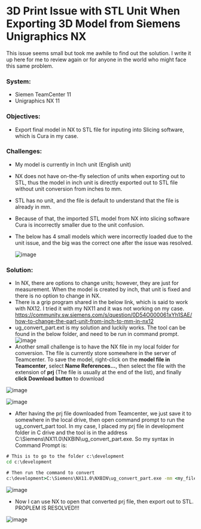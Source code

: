 # 3D Print Issue with STL Unit When Exporting 3D Model from Siemens Unigraphics NX

This issue seems small but took me awhile to find out the solution. I write it up here for me to review again or for anyone in the world who might face this same problem.

### System:
- Siemen TeamCenter 11
- Unigraphics NX 11

### Objectives:
- Export final model in NX to STL file for inputing into Slicing software, which is Cura in my case.

### Challenges:
- My model is currently in Inch unit (English unit)
- NX does not have on-the-fly selection of units when exporting out to STL, thus the model in inch unit is directly exported out to STL file without unit conversion from inches to mm.
- STL has no unit, and the file is default to understand that the file is already in mm.
- Because of that, the imported STL model from NX into slicing software Cura is incorrectly smaller due to the unit confusion.
- The below has 4 small models which were incorrectly loaded due to the unit issue, and the big was the correct one after the issue was resolved.

  ![image](https://user-images.githubusercontent.com/79841341/147744158-c9db71a3-cded-4ea2-afb3-3c7ec7c90bbe.png)

### Solution:
- In NX, there are options to change units; however, they are just for measurement. When the model is created by inch, that unit is fixed and there is no option to change in NX.
- There is a grip program shared in the below link, which is said to work with NX12. I tried it with my NX11 and it was not working on my case.
  https://community.sw.siemens.com/s/question/0D54O000061xYh1SAE/how-to-change-the-part-unit-from-inch-to-mm-in-nx12
- ug_convert_part.ext is my solution and luckily works. The tool can be found in the below folder, and need to be run in command prompt.
  ![image](https://user-images.githubusercontent.com/79841341/147744748-9552d071-0db4-43b5-9dad-fdd139f9b90c.png)
- Another small challenge is to have the NX file in my local folder for conversion. The file is currently store somewhere in the server of Teamcenter. To save the model, right-click on the **model file in Teamcenter**, select **Name References...**, then select the file with the extension of **prj** (The file is usually at the end of the list), and finally **click Download button** to download

![image](https://user-images.githubusercontent.com/79841341/147745120-e443ac14-9907-43ad-be29-41f425091015.png)

![image](https://user-images.githubusercontent.com/79841341/147745601-ebf8fd71-0cbc-4307-8f0e-acf4454126cf.png)

- After having the prj file downloaded from Teamcenter, we just save it to somewhere in the local drive, then open command prompt to run the ug_convert_part tool. In my case, I placed my prj file in development folder in C drive and the tool is in the address C:\Siemens\NX11.0\NXBIN\ug_convert_part.exe. So my syntax in Command Prompt is:

```cmd
# This is to go to the folder c:\development
cd c:\development

# Then run the command to convert
c:\development>C:\Siemens\NX11.0\NXBIN\ug_convert_part.exe -mm <my_file_name>.prt
```

![image](https://user-images.githubusercontent.com/79841341/147746193-12970982-6857-43c1-99ad-df0c671be254.png)

- Now I can use NX to open that converted prj file, then export out to STL. PROPLEM IS RESOLVED!!!

![image](https://user-images.githubusercontent.com/79841341/147746296-c19eba17-4768-42d2-97b4-86d8d7dee109.png)








